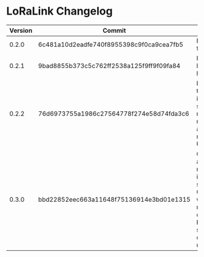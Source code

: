 # LoRaLink Changelog
|Version|Commit|Description|
|-|-|-|
|0.2.0|6c481a10d2eadfe740f8955398c9f0ca9cea7fb5|Base program, fully functional|
|0.2.1|9bad8855b373c5c762ff2538a125f9ff9f09fa84|Improved boot loading, fatal error handling|
|0.2.2|76d6973755a1986c27564778f274e58d74fda3c6|Introduced bug fixes to reyax module, improving stability in scenarios where a received LoRa message may interupt a command & response pair over UART|
|0.3.0|bbd22852eec663a11648f75136914e3bd01e1315|OperationalCommands are only sent to the rover if the control input has changed since the most recent OperationalCommand was sent (should reduce current consumption by RYLR998 constantly sending repetitive commands unnecessarily)|